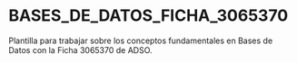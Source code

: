 # BASES_DE_DATOS_FICHA_3065370
Plantilla para trabajar sobre los conceptos fundamentales en Bases de Datos con la Ficha 3065370 de ADSO.
